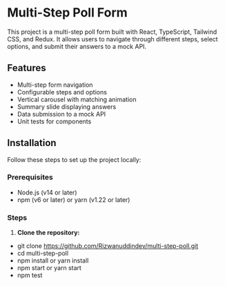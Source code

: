 # Multi-Step Poll Form

This project is a multi-step poll form built with React, TypeScript, Tailwind CSS, and Redux. It allows users to navigate through different steps, select options, and submit their answers to a mock API.

## Features

- Multi-step form navigation
- Configurable steps and options
- Vertical carousel with matching animation
- Summary slide displaying answers
- Data submission to a mock API
- Unit tests for components

## Installation

Follow these steps to set up the project locally:

### Prerequisites

- Node.js (v14 or later)
- npm (v6 or later) or yarn (v1.22 or later)

### Steps

1. **Clone the repository:**
    
  - git clone https://github.com/Rizwanuddindev/multi-step-poll.git
  - cd multi-step-poll
  - npm install or yarn install 
  - npm start   or yarn start
  - npm test 
   

